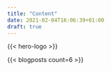 ```yaml
---
title: "Content"
date: 2021-02-04T16:06:39+01:00
draft: true
---
```

{{< hero-logo >}}

{{< blogposts count=6 >}}